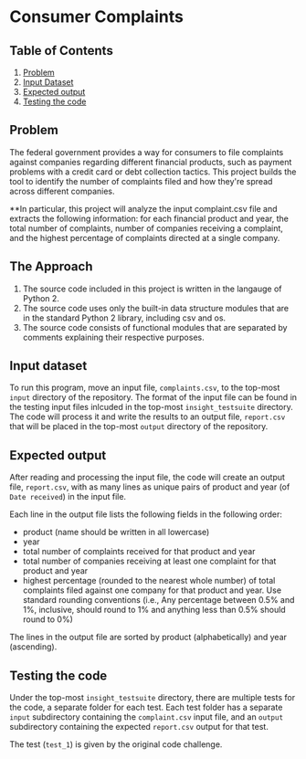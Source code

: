 # Consumer Complaints

## Table of Contents
1. [Problem](README.md#problem)
1. [Input Dataset](README.md#input-dataset)
1. [Expected output](README.md#expected-output)
1. [Testing the code](README.md#testing-your-code)

## Problem
The federal government provides a way for consumers to file complaints against companies regarding different financial products, such as payment problems with a credit card or debt collection tactics. This project builds the tool to identify the number of complaints filed and how they're spread across different companies. 

**In particular, this project will analyze the input complaint.csv file and extracts the following information: for each financial product and year, the total number of complaints, number of companies receiving a complaint, and the highest percentage of complaints directed at a single company. 

## The Approach
1. The source code included in this project is written in the langauge of Python 2. 
2. The source code uses only the built-in data structure modules that are in the standard Python 2 library, including csv and os. 
3. The source code consists of functional modules that are separated by comments explaining their respective purposes. 


## Input dataset
To run this program, move an input file, `complaints.csv`, to the top-most `input` directory of the repository. The format of the input file can be found in the testing input files inlcuded in the top-most `insight_testsuite` directory. The code will process it and write the results to an output file, `report.csv` that will be placed in the top-most `output` directory of the repository.

## Expected output
After reading and processing the input file, the code will create an output file, `report.csv`, with as many lines as unique pairs of product and year (of `Date received`) in the input file. 

Each line in the output file lists the following fields in the following order:
* product (name should be written in all lowercase)
* year
* total number of complaints received for that product and year
* total number of companies receiving at least one complaint for that product and year
* highest percentage (rounded to the nearest whole number) of total complaints filed against one company for that product and year. Use standard rounding conventions (i.e., Any percentage between 0.5% and 1%, inclusive, should round to 1% and anything less than 0.5% should round to 0%)

The lines in the output file are sorted by product (alphabetically) and year (ascending).

## Testing the code
Under the top-most `insight_testsuite` directory, there are multiple tests for the code, a separate folder for each test. Each test folder has a separate `input` subdirectory containing the `complaint.csv` input file, and an `output` subdirectory containing the expected `report.csv` output for that test.

The test (`test_1`) is given by the original code challenge.
